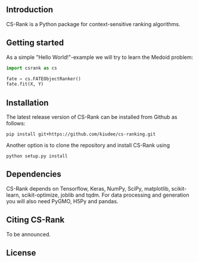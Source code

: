 Introduction
-------------
CS-Rank is a Python package for context-sensitive ranking algorithms.


Getting started
---------------
As a simple "Hello World!"-example we will try to learn the Medoid problem:
```python
import csrank as cs

fate = cs.FATEObjectRanker()
fate.fit(X, Y)
```

Installation
------------
The latest release version of CS-Rank can be installed from Github as follows:
```
pip install git+https://github.com/kiudee/cs-ranking.git
```
Another option is to clone the repository and install CS-Rank using 
```
python setup.py install
```

Dependencies
------------
CS-Rank depends on Tensorflow, Keras, NumPy, SciPy, matplotlib, scikit-learn, scikit-optimize, joblib and tqdm.
For data processing and generation you will also need PyGMO, H5Py and pandas.


Citing CS-Rank
----------------
To be announced.

License
--------
